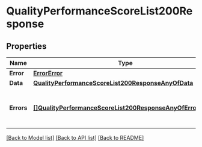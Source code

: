 # QualityPerformanceScoreList200Response

## Properties

Name | Type | Description | Notes
------------ | ------------- | ------------- | -------------
**Error** | [**ErrorError**](ErrorError.md) |  | [optional] 
**Data** | [**QualityPerformanceScoreList200ResponseAnyOfData**](QualityPerformanceScoreList200ResponseAnyOfData.md) |  | [optional] 
**Errors** | [**[]QualityPerformanceScoreList200ResponseAnyOfErrorsInner**](QualityPerformanceScoreList200ResponseAnyOfErrorsInner.md) | Array of errors for any failing translation IDs | [optional] 

[[Back to Model list]](../README.md#documentation-for-models) [[Back to API list]](../README.md#documentation-for-api-endpoints) [[Back to README]](../README.md)


